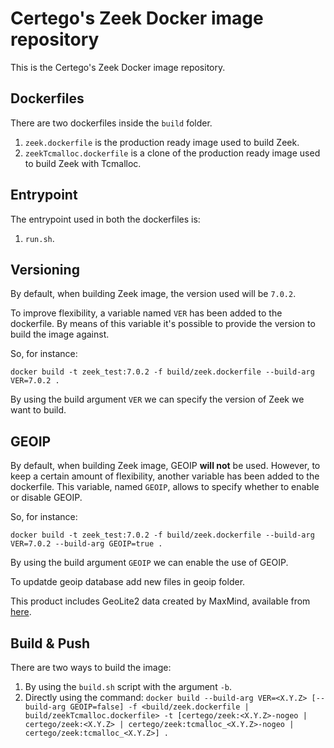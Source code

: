 # Certego's Zeek Docker image repository

This is the Certego's Zeek Docker image repository.

## Dockerfiles

There are two dockerfiles inside the `build` folder.

1. `zeek.dockerfile` is the production ready image used to build Zeek.
2. `zeekTcmalloc.dockerfile` is a clone of the production ready image used to build Zeek with Tcmalloc.

## Entrypoint

The entrypoint used in both the dockerfiles is:

1. `run.sh`.

## Versioning

By default, when building Zeek image, the version used will be `7.0.2`. 

To improve flexibility, a variable named `VER` has been added to the dockerfile. By means of this variable it's possible to provide the version to build the image against.

So, for instance:

```
docker build -t zeek_test:7.0.2 -f build/zeek.dockerfile --build-arg VER=7.0.2 .
```

By using the build argument `VER` we can specify the version of Zeek we want to build.

## GEOIP

By default, when building Zeek image, GEOIP **will not** be used. However, to keep a certain amount of flexibility, another variable has been added to the dockerfile. This variable, named `GEOIP`, allows to specify whether to enable or disable GEOIP.

So, for instance:

```
docker build -t zeek_test:7.0.2 -f build/zeek.dockerfile --build-arg VER=7.0.2 --build-arg GEOIP=true .
```

By using the build argument `GEOIP` we can enable the use of GEOIP.

To updatde geoip database add new files in geoip folder.

This product includes GeoLite2 data created by MaxMind, available from
<a href="https://www.maxmind.com">here</a>.

## Build & Push

There are two ways to build the image:

1. By using the `build.sh` script with the argument `-b`.
2. Directly using the command: `docker build --build-arg VER=<X.Y.Z> [--build-arg GEOIP=false] -f <build/zeek.dockerfile | build/zeekTcmalloc.dockerfile> -t [certego/zeek:<X.Y.Z>-nogeo | certego/zeek:<X.Y.Z> | certego/zeek:tcmalloc_<X.Y.Z>-nogeo | certego/zeek:tcmalloc_<X.Y.Z>] .`
